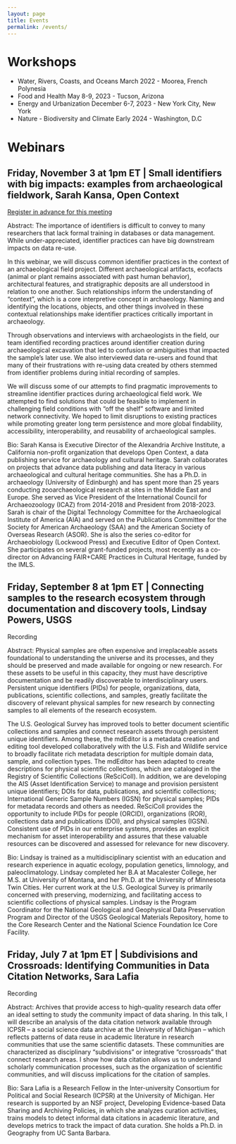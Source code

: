 ```yaml
---
layout: page
title: Events
permalink: /events/
---
```


# Workshops

-   Water, Rivers, Coasts, and Oceans March 2022 - Moorea, French Polynesia
-   Food and Health May 8-9, 2023 - Tucson, Arizona
-   Energy and Urbanization December 6-7, 2023 - New York City, New York
-   Nature - Biodiversity and Climate Early 2024 - Washington, D.C

# Webinars

## Friday, November 3 at 1pm ET \| Small identifiers with big impacts: examples from archaeological fieldwork, Sarah Kansa, Open Context

[Register in advance for this meeting](https://us02web.zoom.us/meeting/register/tZApce2qqzsrHtZM0_5nCSuDotEDEUtGWxVt#/registration)

Abstract: The importance of identifiers is difficult to convey to many researchers that lack formal training in databases or data management. While under-appreciated, identifier practices can have big downstream impacts on data re-use.

In this webinar, we will discuss common identifier practices in the context of an archaeological field project. Different archaeological artifacts, ecofacts (animal or plant remains associated with past human behavior), architectural features, and stratigraphic deposits are all understood in relation to one another. Such relationships inform the understanding of “context”, which is a core interpretive concept in archaeology. Naming and identifying the locations, objects, and other things involved in these contextual relationships make identifier practices critically important in archaeology.

Through observations and interviews with archaeologists in the field, our team identified recording practices around identifier creation during archaeological excavation that led to confusion or ambiguities that impacted the sample’s later use. We also interviewed data re-users and found that many of their frustrations with re-using data created by others stemmed from identifier problems during initial recording of samples.

We will discuss some of our attempts to find pragmatic improvements to streamline identifier practices during archaeological field work. We attempted to find solutions that could be feasible to implement in challenging field conditions with “off the shelf” software and limited network connectivity. We hoped to limit disruptions to existing practices while promoting greater long term persistence and more global findability, accessibility, interoperability, and reusability of archaeological samples.

Bio: Sarah Kansa is Executive Director of the Alexandria Archive Institute, a California non-profit organization that develops Open Context, a data publishing service for archaeology and cultural heritage. Sarah collaborates on projects that advance data publishing and data literacy in various archaeological and cultural heritage communities. She has a Ph.D. in archaeology (University of Edinburgh) and has spent more than 25 years conducting zooarchaeological research at sites in the Middle East and Europe. She served as Vice President of the International Council for Archaeozoology (ICAZ) from 2014-2018 and President from 2018-2023. Sarah is chair of the Digital Technology Committee for the Archaeological Institute of America (AIA) and served on the Publications Committee for the Society for American Archaeology (SAA) and the American Society of Overseas Research (ASOR). She is also the series co-editor for Archaeobiology (Lockwood Press) and Executive Editor of Open Context. She participates on several grant-funded projects, most recently as a co-director on Advancing FAIR+CARE Practices in Cultural Heritage, funded by the IMLS.

## Friday, September 8 at 1pm ET \| Connecting samples to the research ecosystem through documentation and discovery tools, Lindsay Powers, USGS

Recording

Abstract: Physical samples are often expensive and irreplaceable assets foundational to understanding the universe and its processes, and they should be preserved and made available for ongoing or new research. For these assets to be useful in this capacity, they must have descriptive documentation and be readily discoverable to interdisciplinary users. Persistent unique identifiers (PIDs) for people, organizations, data, publications, scientific collections, and samples, greatly facilitate the discovery of relevant physical samples for new research by connecting samples to all elements of the research ecosystem.

The U.S. Geological Survey has improved tools to better document scientific collections and samples and connect research assets through persistent unique identifiers. Among these, the mdEditor is a metadata creation and editing tool developed collaboratively with the U.S. Fish and Wildlife service to broadly facilitate rich metadata description for multiple domain data, sample, and collection types. The mdEditor has been adapted to create descriptions for physical scientific collections, which are cataloged in the Registry of Scientific Collections (ReSciColl). In addition, we are developing the AIS (Asset Identification Service) to manage and provision persistent unique identifiers; DOIs for data, publications, and scientific collections; International Generic Sample Numbers (IGSN) for physical samples; PIDs for metadata records and others as needed. ReSciColl provides the opportunity to include PIDs for people (ORCID), organizations (ROR), collections data and publications (DOI), and physical samples (IGSN). Consistent use of PIDs in our enterprise systems, provides an explicit mechanism for asset interoperability and assures that these valuable resources can be discovered and assessed for relevance for new discovery.

Bio: Lindsay is trained as a multidisciplinary scientist with an education and research experience in aquatic ecology, population genetics, limnology, and paleoclimatology. Lindsay completed her B.A at Macalester College, her M.S. at University of Montana, and her Ph.D. at the University of Minnesota Twin Cities. Her current work at the U.S. Geological Survey is primarily concerned with preserving, modernizing, and facilitating access to scientific collections of physical samples. Lindsay is the Program Coordinator for the National Geological and Geophysical Data Preservation Program and Director of the USGS Geological Materials Repository, home to the Core Research Center and the National Science Foundation Ice Core Facility.

## Friday, July 7 at 1pm ET \| Subdivisions and Crossroads: Identifying Communities in Data Citation Networks, Sara Lafia

Recording

Abstract: Archives that provide access to high-quality research data offer an ideal setting to study the community impact of data sharing. In this talk, I will describe an analysis of the data citation network available through ICPSR – a social science data archive at the University of Michigan – which reflects patterns of data reuse in academic literature in research communities that use the same scientific datasets. These communities are characterized as disciplinary “subdivisions” or integrative “crossroads” that connect research areas. I show how data citation allows us to understand scholarly communication processes, such as the organization of scientific communities, and will discuss implications for the citation of samples.

Bio: Sara Lafia is a Research Fellow in the Inter-university Consortium for Political and Social Research (ICPSR) at the University of Michigan. Her research is supported by an NSF project, Developing Evidence-based Data Sharing and Archiving Policies, in which she analyzes curation activities, trains models to detect informal data citations in academic literature, and develops metrics to track the impact of data curation. She holds a Ph.D. in Geography from UC Santa Barbara.
